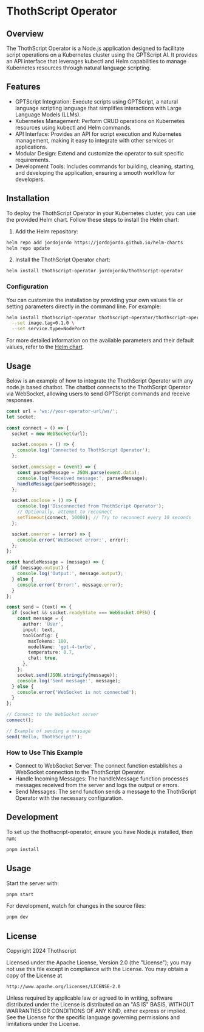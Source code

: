 # ThothScript Operator

## Overview

The ThothScript Operator is a Node.js application designed to facilitate script operations on a Kubernetes cluster using the GPTScript AI. It provides an API interface that leverages kubectl and Helm capabilities to manage Kubernetes resources through natural language scripting.

## Features

  - GPTScript Integration: Execute scripts using GPTScript, a natural language scripting language that simplifies interactions with Large Language Models (LLMs).
  - Kubernetes Management: Perform CRUD operations on Kubernetes resources using kubectl and Helm commands.
  - API Interface: Provides an API for script execution and Kubernetes management, making it easy to integrate with other services or applications.
  - Modular Design: Extend and customize the operator to suit specific requirements.
  - Development Tools: Includes commands for building, cleaning, starting, and developing the application, ensuring a smooth workflow for developers.

## Installation

To deploy the ThothScript Operator in your Kubernetes cluster, you can use the provided Helm chart. Follow these steps to install the Helm chart:

1. Add the Helm repository:

```bash
helm repo add jordojordo https://jordojordo.github.io/helm-charts
helm repo update
```

2. Install the ThothScript Operator chart:

```bash
helm install thothscript-operator jordojordo/thothscript-operator
```

### Configuration

You can customize the installation by providing your own values file or setting parameters directly in the command line. For example:

```bash
helm install thothscript-operator thothscript-operator/thothscript-operator --namespace thothscript \
  --set image.tag=0.1.0 \
  --set service.type=NodePort
```

For more detailed information on the available parameters and their default values, refer to the [Helm chart](https://github.com/jordojordo/helm-charts/tree/thothscript-operator/charts/thothscript-operator).

## Usage

Below is an example of how to integrate the ThothScript Operator with any node.js based chatbot. The chatbot connects to the ThothScript Operator via WebSocket, allowing users to send GPTScript commands and receive responses.

```typescript
const url = 'ws://your-operator-url/ws/';
let socket;

const connect = () => {
  socket = new WebSocket(url);

  socket.onopen = () => {
    console.log('Connected to ThothScript Operator');
  };

  socket.onmessage = (event) => {
    const parsedMessage = JSON.parse(event.data);
    console.log('Received message:', parsedMessage);
    handleMessage(parsedMessage);
  };

  socket.onclose = () => {
    console.log('Disconnected from ThothScript Operator');
    // Optionally, attempt to reconnect
    setTimeout(connect, 10000); // Try to reconnect every 10 seconds
  };

  socket.onerror = (error) => {
    console.error('WebSocket error:', error);
  };
};

const handleMessage = (message) => {
  if (message.output) {
    console.log('Output:', message.output);
  } else {
    console.error('Error:', message.error);
  }
};

const send = (text) => {
  if (socket && socket.readyState === WebSocket.OPEN) {
    const message = {
      author: 'User',
      input: text,
      toolConfig: {
        maxTokens: 100,
        modelName: 'gpt-4-turbo',
        temperature: 0.7,
        chat: true,
      },
    };
    socket.send(JSON.stringify(message));
    console.log('Sent message:', message);
  } else {
    console.error('WebSocket is not connected');
  }
};

// Connect to the WebSocket server
connect();

// Example of sending a message
send('Hello, ThothScript!');
```

### How to Use This Example

  - Connect to WebSocket Server: The connect function establishes a WebSocket connection to the ThothScript Operator.
  - Handle Incoming Messages: The handleMessage function processes messages received from the server and logs the output or errors.
  - Send Messages: The send function sends a message to the ThothScript Operator with the necessary configuration.

## Development

To set up the thothscript-operator, ensure you have Node.js installed, then run:

```bash
pnpm install
```

## Usage
Start the server with:

```bash
pnpm start
```

For development, watch for changes in the source files:

```bash
pnpm dev
```

## License

Copyright 2024 Thothscript

Licensed under the Apache License, Version 2.0 (the "License");
you may not use this file except in compliance with the License.
You may obtain a copy of the License at

    http://www.apache.org/licenses/LICENSE-2.0

Unless required by applicable law or agreed to in writing, software
distributed under the License is distributed on an "AS IS" BASIS,
WITHOUT WARRANTIES OR CONDITIONS OF ANY KIND, either express or implied.
See the License for the specific language governing permissions and
limitations under the License.
